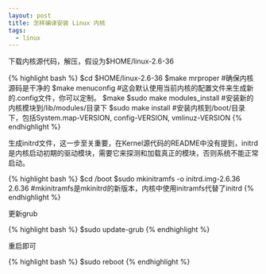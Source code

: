 ```yaml
---
layout: post
title: 怎样编译安装 Linux 内核
tags:
  - linux
---
```


下载内核源代码，解压，假设为$HOME/linux-2.6-36

{% highlight bash %}
$cd $HOME/linux-2.6-36
$make mrproper          #确保内核源码是干净的
$make menuconfig       #这会默认使用当前内核的配置文件来生成新的.config文件，你可以定制。
$make
$sudo make modules_install    #安装新的内核模块到/lib/modules/目录下
$sudo make install                   #安装内核到/boot/目录下，包括System.map-VERSION, config-VERSION, vmlinuz-VERSION
{% endhighlight %}

生成initrd文件，这一步至关重要，在Kernel源代码的README中没有提到，initrd是内核启动初期的驱动模块，需要它来探测和加载真正的模块，否则系统不能正常启动。

{% highlight bash %}
$cd /boot
$sudo mkinitramfs -o initrd.img-2.6.36 2.6.36    #mkinitramfs是mkinitrd的新版本，内核中使用initramfs代替了initrd
{% endhighlight %}

更新grub

{% highlight bash %}
$sudo update-grub
{% endhighlight %}

重启即可

{% highlight bash %}
$sudo reboot
{% endhighlight %}
